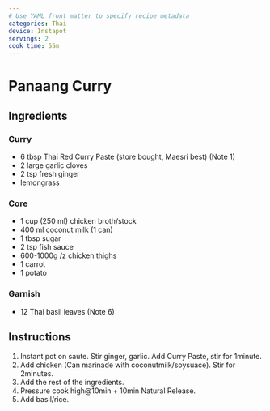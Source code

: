 ```yaml
---
# Use YAML front matter to specify recipe metadata
categories: Thai
device: Instapot
servings: 2
cook time: 55m
---
```


# Panaang Curry

## Ingredients

### Curry

- 6 tbsp Thai Red Curry Paste (store bought, Maesri best) (Note 1)
- 2 large garlic cloves
- 2 tsp fresh ginger
- lemongrass

### Core

- 1 cup (250 ml) chicken broth/stock
- 400 ml coconut milk (1 can)
- 1 tbsp sugar
- 2 tsp fish sauce
- 600-1000g /z chicken thighs
- 1 carrot
- 1 potato

### Garnish

- 12 Thai basil leaves (Note 6)

## Instructions

1. Instant pot on saute. Stir ginger, garlic. Add Curry Paste, stir for 1minute.
2. Add chicken (Can marinade with coconutmilk/soysuace). Stir for 2minutes.
3. Add the rest of the ingredients.
4. Pressure cook high@10min + 10min Natural Release.
5. Add basil/rice.

